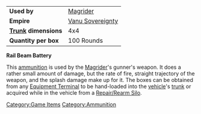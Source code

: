 |                                             |                                                    |
| ------------------------------------------- | -------------------------------------------------- |
| **Used by**                                 | [Magrider](Magrider.md "wikilink")                 |
| **Empire**                                  | [Vanu Sovereignty](Vanu_Sovereignty.md "wikilink") |
| **[Trunk](Trunk.md "wikilink") dimensions** | 4x4                                                |
| **Quantity per box**                        | 100 Rounds                                         |

**Rail Beam Battery**

This [ammunition](ammunition.md "wikilink") is used by the
[Magrider](Magrider.md "wikilink")'s gunner's weapon. It does a rather
small amount of damage, but the rate of fire, straight trajectory of the
weapon, and the splash damage make up for it. The boxes can be obtained
from any [Equipment Terminal](Equipment_Terminal.md "wikilink") to be
hand-loaded into the [vehicle](vehicle.md "wikilink")'s
[trunk](trunk.md "wikilink") or acquired while in the vehicle from a
[Repair/Rearm Silo](Repair.md/Rearm_Silo "wikilink").

[Category:Game Items](Category:Game_Items.md "wikilink")
[Category:Ammunition](Category:Ammunition.md "wikilink")
